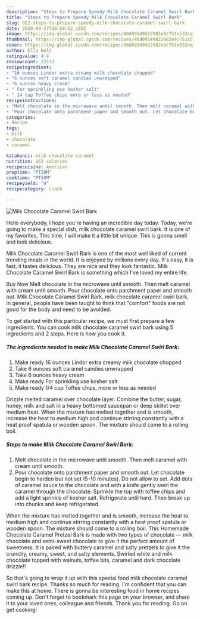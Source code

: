 ```yaml
---
description: "Steps to Prepare Speedy Milk Chocolate Caramel Swirl Bark"
title: "Steps to Prepare Speedy Milk Chocolate Caramel Swirl Bark"
slug: 662-steps-to-prepare-speedy-milk-chocolate-caramel-swirl-bark
date: 2020-09-27T00:50:52.180Z
image: https://img-global.cpcdn.com/recipes/40d09149d22982e9/751x532cq70/milk-chocolate-caramel-swirl-bark-recipe-main-photo.jpg
thumbnail: https://img-global.cpcdn.com/recipes/40d09149d22982e9/751x532cq70/milk-chocolate-caramel-swirl-bark-recipe-main-photo.jpg
cover: https://img-global.cpcdn.com/recipes/40d09149d22982e9/751x532cq70/milk-chocolate-caramel-swirl-bark-recipe-main-photo.jpg
author: Ella Holt
ratingvalue: 4.4
reviewcount: 23133
recipeingredient:
- "16 ounces Lindor extra creamy milk chocolate chopped"
- "6 ounces soft caramel candies unwrapped"
- "6 ounces heavy cream"
- " For sprinkling use kosher salt"
- " 14 cup Toffee chips more or less as needed"
recipeinstructions:
- "Melt chocolate in the microwave until smooth. Then melt caramel with cream until smooth."
- "Pour chocolate onto parchment paper and smooth out. Let chocolate begin to harden but not set (5-10 minutes). Do not allow to set. Add dots of caramel sauce to the chocolate and with a knife gently swirl the caramel through the chocolate. Sprinkle the top with toffee chips and add a light sprinkle of kosher salt. Refrigerate until hard. Then break up into chunks and keep refrigerated."
categories:
- Recipe
tags:
- milk
- chocolate
- caramel

katakunci: milk chocolate caramel 
nutrition: 163 calories
recipecuisine: American
preptime: "PT28M"
cooktime: "PT58M"
recipeyield: "4"
recipecategory: Lunch

---
```



![Milk Chocolate Caramel Swirl Bark](https://img-global.cpcdn.com/recipes/40d09149d22982e9/751x532cq70/milk-chocolate-caramel-swirl-bark-recipe-main-photo.jpg)

Hello everybody, I hope you're having an incredible day today. Today, we're going to make a special dish, milk chocolate caramel swirl bark. It is one of my favorites. This time, I will make it a little bit unique. This is gonna smell and look delicious.

Milk Chocolate Caramel Swirl Bark is one of the most well liked of current trending meals in the world. It is enjoyed by millions every day. It's easy, it is fast, it tastes delicious. They are nice and they look fantastic. Milk Chocolate Caramel Swirl Bark is something which I've loved my entire life.

Buy Now Melt chocolate in the microwave until smooth. Then melt caramel with cream until smooth. Pour chocolate onto parchment paper and smooth out. Milk Chocolate Caramel Swirl Bark. milk chocolate caramel swirl bark, In general, people have been taught to think that &#34;comfort&#34; foods are not good for the body and need to be avoided.


To get started with this particular recipe, we must first prepare a few ingredients. You can cook milk chocolate caramel swirl bark using 5 ingredients and 2 steps. Here is how you cook it.

<!--inarticleads1-->

##### The ingredients needed to make Milk Chocolate Caramel Swirl Bark:

1. Make ready 16 ounces Lindor extra creamy milk chocolate chopped
1. Take 6 ounces soft caramel candies unwrapped
1. Take 6 ounces heavy cream
1. Make ready  For sprinkling use kosher salt
1. Make ready  1/4 cup Toffee chips, more or less as needed


Drizzle melted caramel over chocolate layer. Combine the butter, sugar, honey, milk and salt in a heavy bottomed saucepan or deep skillet over medium heat. When the mixture has melted together and is smooth, increase the heat to medium high and continue stirring constantly with a heat proof spatula or wooden spoon. The mixture should come to a rolling boil. 

<!--inarticleads2-->

##### Steps to make Milk Chocolate Caramel Swirl Bark:

1. Melt chocolate in the microwave until smooth. Then melt caramel with cream until smooth.
1. Pour chocolate onto parchment paper and smooth out. Let chocolate begin to harden but not set (5-10 minutes). Do not allow to set. Add dots of caramel sauce to the chocolate and with a knife gently swirl the caramel through the chocolate. Sprinkle the top with toffee chips and add a light sprinkle of kosher salt. Refrigerate until hard. Then break up into chunks and keep refrigerated.


When the mixture has melted together and is smooth, increase the heat to medium high and continue stirring constantly with a heat proof spatula or wooden spoon. The mixture should come to a rolling boil. This Homemade Chocolate Caramel Pretzel Bark is made with two types of chocolate — milk chocolate and semi-sweet chocolate to give it the perfect amount of sweetness. It is paired with buttery caramel and salty pretzels to give it the crunchy, creamy, sweet, and salty elements. Swirled white and milk chocolate topped with walnuts, toffee bits, caramel and dark chocolate drizzle!! 

So that's going to wrap it up with this special food milk chocolate caramel swirl bark recipe. Thanks so much for reading. I'm confident that you can make this at home. There is gonna be interesting food in home recipes coming up. Don't forget to bookmark this page on your browser, and share it to your loved ones, colleague and friends. Thank you for reading. Go on get cooking!
